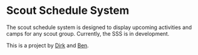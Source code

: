 # Scout Schedule System
The scout schedule system is designed to display upcoming activities and camps for any scout group.
Currently, the SSS is in development.

This is a project by <a href="http://informathing.tk/">Dirk</a> and <a href="https://benpai.keybase.pub/">Ben</a>.
